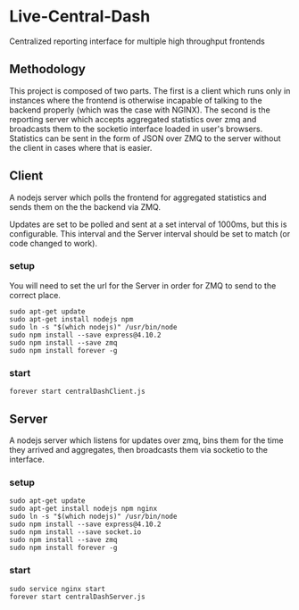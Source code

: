 Live-Central-Dash
=================

Centralized reporting interface for multiple high throughput frontends

Methodology
-----------
This project is composed of two parts. The first is a client which runs only in instances where the frontend is otherwise incapable of talking to the backend properly (which was the case with NGINX). The second is the reporting server which accepts aggregated statistics over zmq and broadcasts them to the socketio interface loaded in user's browsers. Statistics can be sent in the form of JSON over ZMQ to the server without the client in cases where that is easier.

Client
------
A nodejs server which polls the frontend for aggregated statistics and sends them on the the backend via ZMQ.

Updates are set to be polled and sent at a set interval of 1000ms, but this is configurable. This interval and the Server interval should be set to match (or code changed to work).
### setup
You will need to set the url for the Server in order for ZMQ to send to the correct place.
```
sudo apt-get update
sudo apt-get install nodejs npm
sudo ln -s "$(which nodejs)" /usr/bin/node
sudo npm install --save express@4.10.2
sudo npm install --save zmq
sudo npm install forever -g
```
### start
```
forever start centralDashClient.js
```

Server
------
A nodejs server which listens for updates over zmq, bins them for the time they arrived and aggregates, then broadcasts them via socketio to the interface.
### setup
```
sudo apt-get update
sudo apt-get install nodejs npm nginx
sudo ln -s "$(which nodejs)" /usr/bin/node
sudo npm install --save express@4.10.2
sudo npm install --save socket.io
sudo npm install --save zmq
sudo npm install forever -g
```
### start
```
sudo service nginx start
forever start centralDashServer.js
```

